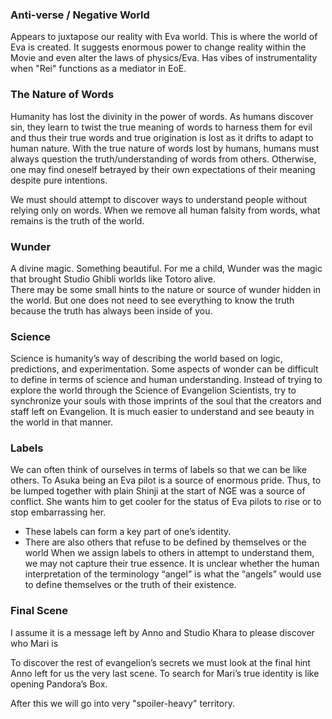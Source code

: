 
### Anti-verse / Negative World
Appears to juxtapose our reality with Eva world.  This is where the world of Eva is created.  It suggests 
enormous power to change reality within the Movie and even alter the laws of physics/Eva.  Has vibes 
of instrumentality when "Rei" functions as a mediator in EoE.


### The Nature of Words
Humanity has lost the divinity in the power of words.  As humans discover sin, they learn to twist the 
true meaning of words to harness them for evil and thus their true words and true origination is lost 
as it drifts to adapt to human nature.  With the true nature of words lost by humans, humans must
always question the truth/understanding of words from others.  Otherwise, one may find oneself betrayed 
by their own expectations of their meaning despite pure intentions.

We must should attempt to discover ways to understand people without relying only on words.  When we remove all
human falsity from words, what remains is the truth of the world.


### Wunder
A divine magic.  Something beautiful.  For me a child, Wunder was the magic that brought Studio Ghibli 
worlds like Totoro alive.  
There may be some small hints to the nature or source of wunder hidden in the world.  But one does not 
need to see everything to know the truth because the truth has always been inside of you.


### Science
Science is humanity’s way of describing the world based on logic, predictions, and experimentation. 
 Some aspects of wonder can be difficult to define in terms of science and human understanding.  Instead 
of trying to explore the world through the Science of Evangelion Scientists, try to synchronize your 
souls with those imprints of the soul that the creators and staff left on Evangelion.  It is much easier 
to understand and see beauty in the world in that manner.


### Labels
We can often think of ourselves in terms of labels so that we can be like others.  To Asuka being an 
Eva pilot is a source of enormous pride.  Thus, to be lumped together with plain Shinji at the start 
of NGE was a source of conflict.  She wants him to get cooler for the status of Eva pilots to rise or 
to stop embarrassing her.
- These labels can form a key part of one’s identity.  
- There are also others that refuse to be defined by themselves or the world
When we assign labels to others in attempt to understand them, we may not capture their true essence. 
 It is unclear whether the human interpretation of the terminology “angel” is what the “angels” would 
use to define themselves or the truth of their existence.

### Final Scene
I assume it is a message left by Anno and Studio Khara to please discover who Mari is

To discover the rest of evangelion’s secrets we must look at the final hint Anno left for us the very 
last scene.  To search for Mari’s true identity is like opening Pandora’s Box.  

After this we will go into very "spoiler-heavy" territory. 
